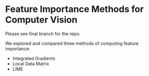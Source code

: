 # Feature Importance Methods for Computer Vision
Please see final branch for the repo.


We explored and compared three methods of computing feature importance:
* Integrated Gradients
* Local Data Matrix
* LIME
